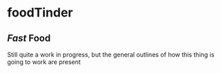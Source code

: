 # foodTinder
## _Fast_ Food

Still quite a work in progress, but the general outlines of how this thing is going to work are present
